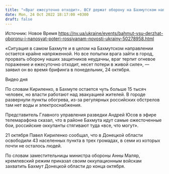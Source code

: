 ```yaml
---
title: "«Враг ежесуточно отходит». ВСУ держат оборону на Бахмутском направлении — ОВА"
date: Mon, 24 Oct 2022 18:17:00 +0300
draft: false
---
```

Источник: Новое Время https://nv.ua/ukraine/events/bahmut-vsu-derzhat-oboronu-i-nanosyat-poteri-rossiyanam-novosti-ukrainy-50278958.html


«Ситуация в самом Бахмуте и в целом на Бахмутском направлении остается крайне напряженной. Но все попытки врага зайти в город, прорвать оборону наших защитников неудачны, враг терпит огневое поражение и ежесуточно отходит, несет потери в живой силе», — заявил он во время брифинга в понедельник, 24 октября.

 Видео дня   

По словам Кириленко, в Бахмуте остается чуть больше 15 тысяч человек, но власти работают над эвакуацией жителей. В городе развернули пункты обогрева, из-за регулярных российских обстрелов там нет воды и электроснабжения.

Представитель Главного управления разведки Андрей Юсов в эфире телемарафона сказал, что в районе Бахмута идут самые ожесточенные бои, российские оккупанты стягивают туда «все, что могут».

21 октября Павел Кириленко сообщал, что в Донецкой области освободили 43 населенных пункта в трех громадах, в семи из которых почти не осталось людей.

По словам заместительницы министра обороны Анны Маляр, кремлевский режим приказал своим оккупационным войскам захватить Бахмут Донецкой области до конца октября.
